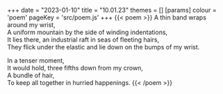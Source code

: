 +++
date = "2023-01-10"
title = "10.01.23"
themes = []
[params]
  colour = 'poem'
  pageKey = 'src/poem.js'
+++
{{< poem >}}
A thin band wraps around my wrist,  
A uniform mountain by the side of winding indentations,  
It lies there, an industrial raft in seas of fleeting hairs,  
They flick under the elastic and lie down on the bumps of my wrist.  
  
In a tenser moment,  
It would hold, three fifths down from my crown,  
A bundle of hair,  
To keep all together in hurried happenings.
{{< /poem >}}